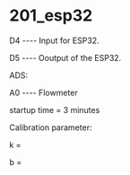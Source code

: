 # 201_esp32
 
D4 ---- Input for ESP32.

D5 ---- Ooutput of the ESP32.

ADS:

A0 ---- Flowmeter

startup time = 3 minutes

Calibration parameter:

k = 

b = 
